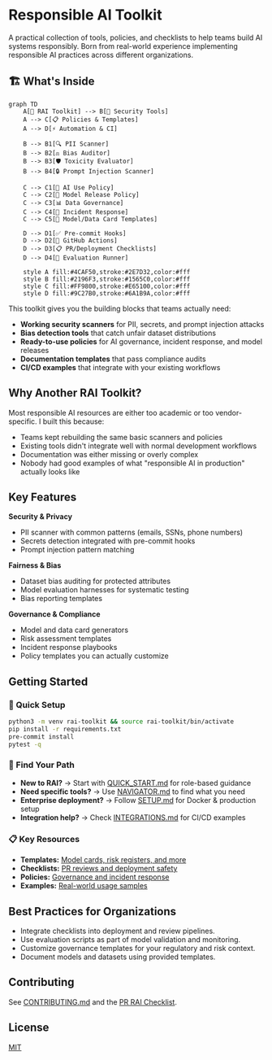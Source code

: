 
# Responsible AI Toolkit

A practical collection of tools, policies, and checklists to help teams build AI systems responsibly. Born from real-world experience implementing responsible AI practices across different organizations.

## 🏗️ What's Inside

```mermaid
graph TD
    A[🧰 RAI Toolkit] --> B[🔧 Security Tools]
    A --> C[📋 Policies & Templates]
    A --> D[⚡ Automation & CI]
    
    B --> B1[🔍 PII Scanner]
    B --> B2[⚖️ Bias Auditor]
    B --> B3[🛡️ Toxicity Evaluator]
    B --> B4[🔒 Prompt Injection Scanner]
    
    C --> C1[📝 AI Use Policy]
    C --> C2[🚀 Model Release Policy]
    C --> C3[📊 Data Governance]
    C --> C4[🚨 Incident Response]
    C --> C5[📄 Model/Data Card Templates]
    
    D --> D1[✅ Pre-commit Hooks]
    D --> D2[🤖 GitHub Actions]
    D --> D3[📋 PR/Deployment Checklists]
    D --> D4[🧪 Evaluation Runner]
    
    style A fill:#4CAF50,stroke:#2E7D32,color:#fff
    style B fill:#2196F3,stroke:#1565C0,color:#fff
    style C fill:#FF9800,stroke:#E65100,color:#fff
    style D fill:#9C27B0,stroke:#6A1B9A,color:#fff
```

This toolkit gives you the building blocks that teams actually need:

- **Working security scanners** for PII, secrets, and prompt injection attacks
- **Bias detection tools** that catch unfair dataset distributions  
- **Ready-to-use policies** for AI governance, incident response, and model releases
- **Documentation templates** that pass compliance audits
- **CI/CD examples** that integrate with your existing workflows

## Why Another RAI Toolkit?

Most responsible AI resources are either too academic or too vendor-specific. I built this because:

- Teams kept rebuilding the same basic scanners and policies
- Existing tools didn't integrate well with normal development workflows  
- Documentation was either missing or overly complex
- Nobody had good examples of what "responsible AI in production" actually looks like

## Key Features

**Security & Privacy**
- PII scanner with common patterns (emails, SSNs, phone numbers)
- Secrets detection integrated with pre-commit hooks
- Prompt injection pattern matching

**Fairness & Bias**  
- Dataset bias auditing for protected attributes
- Model evaluation harnesses for systematic testing
- Bias reporting templates

**Governance & Compliance**
- Model and data card generators
- Risk assessment templates
- Incident response playbooks
- Policy templates you can actually customize

## Getting Started

### 🚀 Quick Setup
```bash
python3 -m venv rai-toolkit && source rai-toolkit/bin/activate
pip install -r requirements.txt
pre-commit install
pytest -q
```

### 🧭 Find Your Path
- **New to RAI?** → Start with [QUICK_START.md](QUICK_START.md) for role-based guidance
- **Need specific tools?** → Use [NAVIGATOR.md](NAVIGATOR.md) to find what you need  
- **Enterprise deployment?** → Follow [SETUP.md](SETUP.md) for Docker & production setup
- **Integration help?** → Check [INTEGRATIONS.md](INTEGRATIONS.md) for CI/CD examples

### 📋 Key Resources
- **Templates:** [Model cards, risk registers, and more](templates/README.md)
- **Checklists:** [PR reviews and deployment safety](checklists/)
- **Policies:** [Governance and incident response](policies/)
- **Examples:** [Real-world usage samples](examples/)

## Best Practices for Organizations

- Integrate checklists into deployment and review pipelines.
- Use evaluation scripts as part of model validation and monitoring.
- Customize governance templates for your regulatory and risk context.
- Document models and datasets using provided templates.

## Contributing

See [CONTRIBUTING.md](CONTRIBUTING.md) and the [PR RAI Checklist](checklists/pr_rai_checklist.md).

## License
[MIT](LICENSE)

